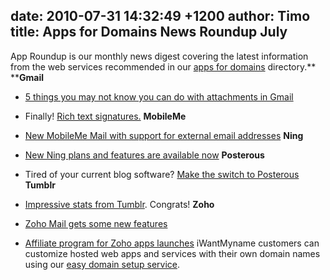 date: 2010-07-31 14:32:49 +1200
author: Timo
title: Apps for Domains News Roundup July
----

App Roundup is our monthly news digest covering the latest information from the web services recommended in our [apps for domains](https://iwantmyname.com/services) directory.**
****Gmail**


*   [5 things you may not know you can do with attachments in Gmail](http://gmailblog.blogspot.com/2010/06/tip-5-things-you-may-not-know-you-can.html)
*   Finally! [Rich text signatures.](http://gmailblog.blogspot.com/2010/07/rich-text-signatures.html)
**MobileMe**


*   [New MobileMe Mail with support for external email addresses](http://archived.link/http://www.apple.com/mobileme/news/2010/06/the-new-mobileme-mail-available-to-all-members.html)
**Ning**



*   [New Ning plans and features are available now](http://blog.ning.com/2010/07/the-new-plans-features-and-improvements-of-note.html)
**Posterous**


*   Tired of your current blog software? [Make the switch to Posterous](http://posterous.com/switch/)
**Tumblr**


*   [Impressive stats from Tumblr](http://gmailblog.blogspot.com/2010/07/rich-text-signatures.html). Congrats!
**Zoho**


*   [Zoho Mail gets some new features](http://archived.link/http://blogs.zoho.com/general/zoho-mail-gets-new-features)
*   [Affiliate program for Zoho apps launches](http://blogs.zoho.com/general/introducing-the-zoho-affiliate-program)
iWantMyname customers can customize hosted web apps and services with their own domain names using our [easy domain setup service](https://iwantmyname.com/services).
